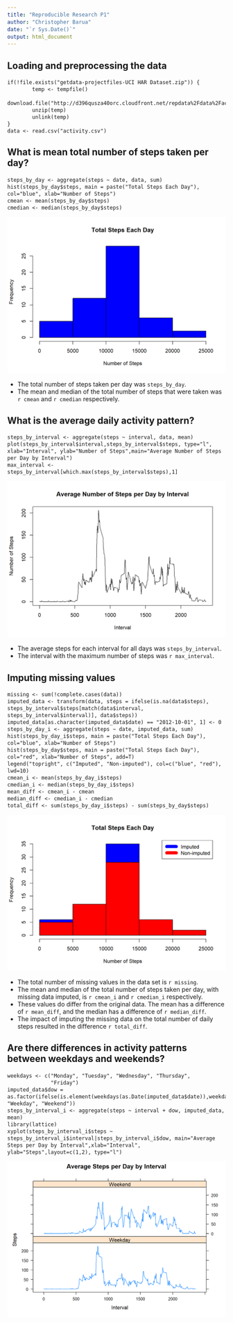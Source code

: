 ```yaml
---
title: "Reproducible Research P1"
author: "Christopher Barua"
date: "`r Sys.Date()`"
output: html_document
---
```


## Loading and preprocessing the data

```{r, echo = TRUE}
if(!file.exists("getdata-projectfiles-UCI HAR Dataset.zip")) {
        temp <- tempfile()
        download.file("http://d396qusza40orc.cloudfront.net/repdata%2Fdata%2Factivity.zip",temp)
        unzip(temp)
        unlink(temp)
}
data <- read.csv("activity.csv")
```

## What is mean total number of steps taken per day?

```{r, echo = TRUE} 
steps_by_day <- aggregate(steps ~ date, data, sum)
hist(steps_by_day$steps, main = paste("Total Steps Each Day"), col="blue", xlab="Number of Steps")
cmean <- mean(steps_by_day$steps)
cmedian <- median(steps_by_day$steps)
```
<img src="plot1.png"/>

* The total number of steps taken per day was `steps_by_day`.
* The mean and median of the total number of steps that were taken was `r cmean` and `r cmedian` respectively.

## What is the average daily activity pattern?

```{r, echo = TRUE}
steps_by_interval <- aggregate(steps ~ interval, data, mean)
plot(steps_by_interval$interval,steps_by_interval$steps, type="l", xlab="Interval", ylab="Number of Steps",main="Average Number of Steps per Day by Interval")
max_interval <- steps_by_interval[which.max(steps_by_interval$steps),1]
```
<img src="plot2.png"/>

* The average steps for each interval for all days was `steps_by_interval`.
* The interval with the maximum number of steps was `r max_interval`.

## Imputing missing values

```{r, echo = TRUE}
missing <- sum(!complete.cases(data))
imputed_data <- transform(data, steps = ifelse(is.na(data$steps), steps_by_interval$steps[match(data$interval, steps_by_interval$interval)], data$steps))
imputed_data[as.character(imputed_data$date) == "2012-10-01", 1] <- 0
steps_by_day_i <- aggregate(steps ~ date, imputed_data, sum)
hist(steps_by_day_i$steps, main = paste("Total Steps Each Day"), col="blue", xlab="Number of Steps")
hist(steps_by_day$steps, main = paste("Total Steps Each Day"), col="red", xlab="Number of Steps", add=T)
legend("topright", c("Imputed", "Non-imputed"), col=c("blue", "red"), lwd=10)
cmean_i <- mean(steps_by_day_i$steps)
cmedian_i <- median(steps_by_day_i$steps)
mean_diff <- cmean_i - cmean
median_diff <- cmedian_i - cmedian
total_diff <- sum(steps_by_day_i$steps) - sum(steps_by_day$steps)
```
<img src="plot3.png"/>

* The total number of missing values in the data set is `r missing`.
* The mean and median of the total number of steps taken per day, with missing data imputed, is `r cmean_i` and `r cmedian_i` respectively.
* These values do differ from the original data. The mean has a difference of `r mean_diff`, and the median has a difference of `r median_diff`.
* The impact of imputing the missing data on the total number of daily steps resulted in the difference `r total_diff`.

## Are there differences in activity patterns between weekdays and weekends?

``` {r, echo = TRUE}
weekdays <- c("Monday", "Tuesday", "Wednesday", "Thursday", 
              "Friday")
imputed_data$dow = as.factor(ifelse(is.element(weekdays(as.Date(imputed_data$date)),weekdays), "Weekday", "Weekend"))
steps_by_interval_i <- aggregate(steps ~ interval + dow, imputed_data, mean)
library(lattice)
xyplot(steps_by_interval_i$steps ~ steps_by_interval_i$interval|steps_by_interval_i$dow, main="Average Steps per Day by Interval",xlab="Interval", ylab="Steps",layout=c(1,2), type="l")
```
<img src="plot4.png"/>
